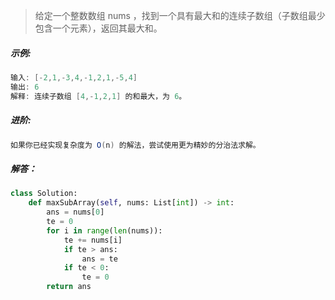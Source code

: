 > 给定一个整数数组 nums ，找到一个具有最大和的连续子数组（子数组最少包含一个元素），返回其最大和。  
##### 示例:  
```java
输入: [-2,1,-3,4,-1,2,1,-5,4]  
输出: 6  
解释: 连续子数组 [4,-1,2,1] 的和最大，为 6。  
```
##### 进阶:  
```java
如果你已经实现复杂度为 O(n) 的解法，尝试使用更为精妙的分治法求解。
```

##### 解答：
```python
class Solution:
    def maxSubArray(self, nums: List[int]) -> int:
        ans = nums[0]
        te = 0
        for i in range(len(nums)):
            te += nums[i]
            if te > ans:
                ans = te
            if te < 0:
                te = 0
        return ans
```      

